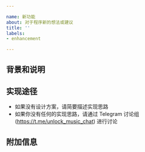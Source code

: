 ```yaml
---

name: 新功能
about: 对于程序新的想法或建议
title: ''
labels:
- enhancement

---
```


<!-- ⚠ 请按照此模板填写，否则可能立即被关闭 -->
<!-- 提交前请使用【Preview】预览提交的更改 -->

## 背景和说明

<!-- 简要说明产生此想法的背景和此想法的具体内容 -->


## 实现途径

- 如果没有设计方案，请简要描述实现思路
- 如果你没有任何的实现思路，请通过 Telegram 讨论组 (https://t.me/unlock_music_chat) 进行讨论


## 附加信息

<!-- 更多你想要表达的内容 -->


